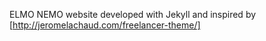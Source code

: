 ELMO NEMO website developed with Jekyll and inspired by [http://jeromelachaud.com/freelancer-theme/]